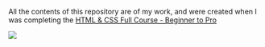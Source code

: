 All the contents of this repository are of my work, and were created when I was completing the [HTML & CSS Full Course - Beginner to Pro](https://www.youtube.com/watch?v=G3e-cpL7ofc&t) 

<img src = "https://i.ytimg.com/vi/G3e-cpL7ofc/hq720.jpg?sqp=-oaymwEcCNAFEJQDSFXyq4qpAw4IARUAAIhCGAFwAcABBg==&rs=AOn4CLCeCRIPYMkDqa-58AscpsxUVLUc4w">
